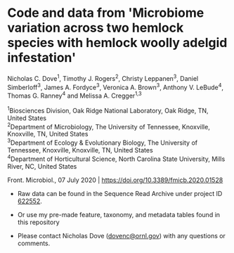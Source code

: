 # Code and data from 'Microbiome variation across two hemlock species with hemlock woolly adelgid infestation'

Nicholas C. Dove<sup>1</sup>, Timothy J. Rogers<sup>2</sup>, Christy Leppanen<sup>3</sup>, Daniel Simberloff<sup>3</sup>, James A. Fordyce<sup>3</sup>, Veronica A. Brown<sup>3</sup>, Anthony V. LeBude<sup>4</sup>, Thomas G. Ranney<sup>4</sup> and Melissa A. Cregger<sup>1,3</sup>

<sup>1</sup>Biosciences Division, Oak Ridge National Laboratory, Oak Ridge, TN, United States<br>
<sup>2</sup>Department of Microbiology, The University of Tennessee, Knoxville, Knoxville, TN, United States<br>
<sup>3</sup>Department of Ecology & Evolutionary Biology, The University of Tennessee, Knoxville, Knoxville, TN, United States<br>
<sup>4</sup>Department of Horticultural Science, North Carolina State University, Mills River, NC, United States

Front. Microbiol., 07 July 2020 | <a href="https://doi.org/10.3389/fmicb.2020.01528">https://doi.org/10.3389/fmicb.2020.01528</a>

- Raw data can be found in the Sequence Read Archive under project ID <a href="https://www.ncbi.nlm.nih.gov/bioproject/622552">622552</a>.

- Or use my pre-made feature, taxonomy, and metadata tables found in this repository

- Please contact Nicholas Dove (dovenc@ornl.gov) with any questions or comments.
